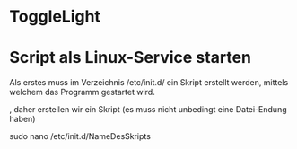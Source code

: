 # ToggleLight

# Script als Linux-Service starten
Als erstes muss im Verzeichnis /etc/init.d/ ein Skript erstellt werden, mittels welchem das Programm gestartet wird. 



, daher erstellen wir ein Skript (es muss nicht unbedingt eine Datei-Endung haben)

sudo nano /etc/init.d/NameDesSkripts
